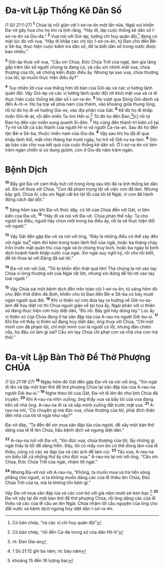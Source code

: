 # Ða-vít Lập Thống Kê Dân Số
*(1 Sử 21:1-27)*
<sup><b>1</b></sup> Chúa lại nổi giận với I-sơ-ra-ên một lần nữa. Ngài xui khiến Ða-vít gây họa cho họ khi ra lịnh rằng, “Hãy đi, lập cuộc thống kê dân số I-sơ-ra-ên và Giu-đa.” <sup><b>2</b></sup> Vua nói với Giô-áp, tướng chỉ huy quân đội,[^1] đang có mặt lúc đó với vua, “Hãy đi khắp các chi tộc I-sơ-ra-ên, từ Ðan cho đến Bê-e Sê-ba, thực hiện cuộc kiểm tra dân số, để ta biết dân số trong nước được bao nhiêu.”

<sup><b>3</b></sup> Giô-áp thưa với vua, “Cầu xin Chúa, Ðức Chúa Trời của ngài, làm gia tăng gấp trăm lần số người chúng ta đang có, và cầu xin chính mắt vua, chúa thượng của tôi, sẽ chứng kiến được điều ấy. Nhưng tại sao vua, chúa thượng của tôi, lại muốn thực hiện điều ấy?”

<sup><b>4</b></sup> Tuy nhiên lời của vua thắng hơn lời bàn của Giô-áp và các vị tướng lãnh quân đội. Vậy Giô-áp và các vị tướng lãnh quân đội rời khỏi mặt vua và ra đi thực hiện cuộc thống kê dân số I-sơ-ra-ên. <sup><b>5</b></sup> Họ vượt qua Sông Giô-đanh và đến A-rô-e. Họ hạ trại về phía nam của thành, vào khoảng giữa thung lũng, rồi từ đó họ đi về hướng Gia-xe, vào địa phận của Gát. <sup><b>6</b></sup> Kế đó họ đi khắp miền Ghi-lê-át, rồi đến miền Ta-tim Hốt-si.[^2] Từ đó họ đến Ðan,[^3][c] rồi từ Ðan họ đến các miền xung quanh Si-đôn. <sup><b>7</b></sup> Họ cũng đến thành trì kiên cố tại Ty-rơ và tất cả các thành của người Hi-vi và người Ca-na-an. Sau đó họ đến tận Bê-e Sê-ba, thuộc miền nam của Giu-đa. <sup><b>8</b></sup> Vậy sau khi họ đã đi qua khắp lãnh thổ, mất chín tháng hai mươi ngày, họ trở về Giê-ru-sa-lem. <sup><b>9</b></sup> Giô-áp báo cáo cho vua kết quả của cuộc thống kê dân số: Ở I-sơ-ra-ên có tám trăm ngàn chiến sĩ sử dụng gươm, còn ở Giu-đa năm trăm ngàn.

# Bệnh Dịch
<sup><b>10</b></sup> Bấy giờ Ða-vít cảm thấy bứt rứt trong lòng sau khi đã ra lịnh thống kê dân số. Ða-vít thưa với Chúa, “Con đã phạm trọng tội về việc con đã làm. Nhưng bây giờ, Chúa ôi, cầu xin Ngài cất bỏ tội lỗi của tôi tớ Ngài, vì con đã hành động cách dại dột.”

<sup><b>11</b></sup> Sáng hôm sau khi Ða-vít thức dậy, có lời của Chúa đến với Gát, vị tiên kiến của Ða-vít, <sup><b>12</b></sup> “Hãy đi và nói với Ða-vít. Chúa phán thế nầy: Ta cho ngươi ba điều, ngươi hãy chọn một trong ba điều ấy, rồi ta sẽ thực hiện đối với ngươi.”

<sup><b>13</b></sup> Vậy Gát đến gặp Ða-vít và nói với ông, “Ðây là những điều có thể xảy đến với ngài: ba[^4] năm đói kém trong toàn lãnh thổ của ngài, hoặc ba tháng chạy trốn trước mặt quân thù của ngài và bị chúng truy kích, hoặc ba ngày bị bịnh dịch hoành hành khắp nước của ngài. Xin ngài suy nghĩ kỹ, rồi cho tôi biết, để tôi thưa lại với Ðấng đã sai tôi.”

<sup><b>14</b></sup> Ða-vít nói với Gát, “Tôi bị khốn đốn thật quá lớn! Thà chúng ta rơi vào tay Chúa vì lòng thương xót của Ngài rất lớn, nhưng xin đừng để tôi rơi vào tay loài người.”

<sup><b>15</b></sup> Vậy Chúa sai một bệnh dịch đến trên toàn cõi I-sơ-ra-ên, từ sáng hôm đó cho đến thời điểm đã định, khiến cho từ Ðan đến Bê-e Sê-ba có bảy mươi ngàn người qua đời. <sup><b>16</b></sup> Khi vị thiên sứ còn đưa tay ra hướng về Giê-ru-sa-lem để hủy diệt nó thì Chúa nguôi giận về tai họa ấy, Ngài phán với vị thiên sứ đang thực hiện cơn hủy diệt dân, “Ðủ rồi. Bây giờ hãy dừng tay.” Lúc ấy vị thiên sứ của Chúa đang ở tại sân đập lúa của A-rau-na người Giê-bu-si. <sup><b>17</b></sup> Khi Ða-vít thấy vị thiên sứ đang hủy diệt dân, ông thưa với Chúa, “Chỉ một mình con đã phạm tội, chỉ một mình con là người có lỗi, nhưng đàn chiên nầy, họ đâu có làm gì sai? Cầu xin tay Chúa chỉ phạt con và nhà cha con mà thôi.”

# Ða-vít Lập Bàn Thờ Ðể Thờ Phượng CHÚA
*(1 Sử 21:18-27)*
<sup><b>18</b></sup> Ngày hôm đó Gát đến gặp Ða-vít và nói với ông, “Xin ngài đi lên và lập một bàn thờ để thờ phượng Chúa tại sân đập lúa của A-rau-na người Giê-bu-si.” <sup><b>19</b></sup> Nghe theo lời của Gát, Ða-vít đi lên đó như lịnh Chúa đã truyền. <sup><b>20</b></sup> Khi A-rau-na nhìn xuống, ông thấy vua và bầy tôi của vua đang tiến về nhà ông. A-rau-na đi ra và sấp mình xuống đất trước mặt vua. <sup><b>21</b></sup> A-rau-na nói, “Có chuyện gì mà đức vua, chúa thượng của tôi, phải đích thân đến nhà của tôi tớ ngài như vậy?”

Ða-vít đáp, “Ta đến để xin mua sân đập lúa của ngươi, để xây một bàn thờ dâng của tế lễ lên Chúa, hầu bệnh dịch sẽ ngưng diệt dân.”

<sup><b>22</b></sup> A-rau-na nói với Ða-vít, “Xin đức vua, chúa thượng của tôi, lấy những gì ngài thấy là tốt để dâng hiến. Ðây, tôi có mấy con bò có thể dùng làm của lễ thiêu, cũng có các xe đạp lúa và các ách để làm củi. <sup><b>23</b></sup> Tâu vua, A-rau-na xin biếu tất cả những thứ ấy cho đức vua.” A-rau-na lại nói với ông, “Cầu xin Chúa, Ðức Chúa Trời của ngài, nhậm lời ngài.”

<sup><b>24</b></sup> Nhưng Ða-vít nói với A-rau-na, “Không, ta muốn mua và trả tiền sòng phẳng cho ngươi, vì ta không muốn dâng các của lễ thiêu lên Chúa, Ðức Chúa Trời của ta, mà ta không tốn kém gì.”

Vậy Ða-vít mua sân đập lúa và các con bò với giá năm mươi sê-ken bạc.[^5] <sup><b>25</b></sup> Ða-vít xây tại đó một bàn thờ để thờ phượng Chúa, rồi ông dâng các của lễ thiêu và các của lễ cầu an lên Ngài. Chúa nhậm lời cầu nguyện của ông cho đất nước và bệnh dịch ngưng hủy diệt dân I-sơ-ra-ên.

[^1]: Có bản chép, “và các vị chỉ huy quân đội”
[^2]: Có bản chép, “rồi đến Ca-đe trong xứ của dân Hít-ti”
[^3]: nt: Ðan Gia-an
[^4]: 1 Sử 21:12 ghi ba năm; nt: bảy năm
[^5]: khoảng 15 đến 16 lượng bạc
